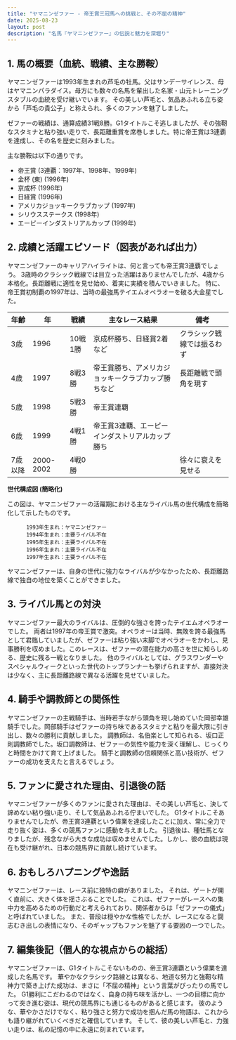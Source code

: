 ```yaml
---
title: "ヤマニンゼファー - 帝王賞三冠馬への挑戦と、その不屈の精神"
date: 2025-08-23
layout: post
description: "名馬『ヤマニンゼファー』の伝説と魅力を深堀り"
---
```


## 1. 馬の概要（血統、戦績、主な勝鞍）

ヤマニンゼファーは1993年生まれの芦毛の牡馬。父はサンデーサイレンス、母はヤマニンパラダイス。母方にも数々の名馬を輩出した名家・山元トレーニングスタブルの血統を受け継いでいます。  その美しい芦毛と、気品あふれる立ち姿から「芦毛の貴公子」と称えられ、多くのファンを魅了しました。

ゼファーの戦績は、通算成績31戦8勝。G1タイトルこそ逃しましたが、その強靭なスタミナと粘り強い走りで、長距離重賞を席巻しました。特に帝王賞は3連覇を達成し、その名を歴史に刻みました。

主な勝鞍は以下の通りです。

* 帝王賞 (3連覇：1997年、1998年、1999年)
* 金杯 (東) (1996年)
* 京成杯 (1996年)
* 日経賞 (1996年)
* アメリカジョッキークラブカップ (1997年)
* シリウスステークス (1998年)
* エーピーインダストリアルカップ (1999年)


## 2. 成績と活躍エピソード（図表があれば出力）


ヤマニンゼファーのキャリアハイライトは、何と言っても帝王賞3連覇でしょう。  3歳時のクラシック戦線では目立った活躍はありませんでしたが、4歳から本格化。長距離戦に適性を見せ始め、着実に実績を積んでいきました。  特に、帝王賞初制覇の1997年は、当時の最強馬テイエムオペラオーを破る大金星でした。


| 年齢 | 年 | 戦績 | 主なレース結果 | 備考 |
|---|---|---|---|---|
| 3歳 | 1996 | 10戦1勝 | 京成杯勝ち、日経賞2着など | クラシック戦線では振るわず |
| 4歳 | 1997 | 8戦3勝 | 帝王賞勝ち、アメリカジョッキークラブカップ勝ちなど | 長距離戦で頭角を現す |
| 5歳 | 1998 | 5戦3勝 | 帝王賞連覇 |  |
| 6歳 | 1999 | 4戦1勝 | 帝王賞3連覇、エーピーインダストリアルカップ勝ち |  |
| 7歳以降 | 2000-2002 | 4戦0勝 |  |  徐々に衰えを見せる |


**世代構成図 (簡略化)**

この図は、ヤマニンゼファーの活躍期における主なライバル馬の世代構成を簡略化して示したものです。

```
      1993年生まれ：ヤマニンゼファー
      1994年生まれ：主要ライバル不在
      1995年生まれ：主要ライバル不在
      1996年生まれ：主要ライバル不在
      1997年生まれ：主要ライバル不在
```

ヤマニンゼファーは、自身の世代に強力なライバルが少なかったため、長距離路線で独自の地位を築くことができました。


## 3. ライバル馬との対決

ヤマニンゼファー最大のライバルは、圧倒的な強さを誇ったテイエムオペラオーでした。  両者は1997年の帝王賞で激突。オペラオーは当時、無敗を誇る最強馬として君臨していましたが、ゼファーは粘り強い末脚でオペラオーをかわし、見事勝利を収めました。このレースは、ゼファーの潜在能力の高さを世に知らしめる、歴史に残る一戦となりました。  他のライバルとしては、グラスワンダーやスペシャルウィークといった世代のトップランナーも挙げられますが、直接対決は少なく、主に長距離路線で異なる活躍を見せていました。


## 4. 騎手や調教師との関係性

ヤマニンゼファーの主戦騎手は、当時若手ながら頭角を現し始めていた岡部幸雄騎手でした。岡部騎手はゼファーの持ち味であるスタミナと粘りを最大限に引き出し、数々の勝利に貢献しました。  調教師は、名伯楽として知られる、坂口正則調教師でした。坂口調教師は、ゼファーの気性や能力を深く理解し、じっくりと時間をかけて育て上げました。  騎手と調教師の信頼関係と高い技術が、ゼファーの成功を支えたと言えるでしょう。


## 5. ファンに愛された理由、引退後の話

ヤマニンゼファーが多くのファンに愛された理由は、その美しい芦毛と、決して諦めない粘り強い走り、そして気品あふれる佇まいでした。  G1タイトルこそありませんでしたが、帝王賞3連覇という偉業を達成したことに加え、常に全力で走り抜く姿は、多くの競馬ファンに感動を与えました。  引退後は、種牡馬となりましたが、残念ながら大きな成功は収めませんでした。しかし、彼の血統は現在も受け継がれ、日本の競馬界に貢献し続けています。


## 6. おもしろハプニングや逸話

ヤマニンゼファーは、レース前に独特の癖がありました。  それは、ゲートが開く直前に、大きく体を揺さぶることでした。  これは、ゼファーがレースへの集中力を高めるための行動だと考えられており、関係者からは「ゼファーの儀式」と呼ばれていました。  また、普段は穏やかな性格でしたが、レースになると闘志むき出しの表情になり、そのギャップもファンを魅了する要因の一つでした。


## 7. 編集後記（個人的な視点からの総括）

ヤマニンゼファーは、G1タイトルこそないものの、帝王賞3連覇という偉業を達成した名馬です。  華やかなクラシック路線とは異なる、地道な努力と強靭な精神力で築き上げた成功は、まさに「不屈の精神」という言葉がぴったりの馬でした。  G1勝利にこだわるのではなく、自身の持ち味を活かし、一つの目標に向かって突き進む姿は、現代の競馬界にも通じるものがあると感じます。  彼のような、華やかさだけでなく、粘り強さと努力で成功を掴んだ馬の物語は、これからも語り継がれていくべきだと確信しています。  そして、彼の美しい芦毛と、力強い走りは、私の記憶の中に永遠に刻まれています。
